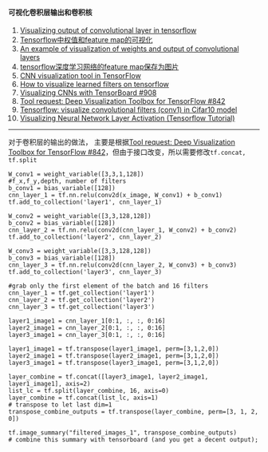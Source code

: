 

#### 可视化卷积层输出和卷积核

1. [Visualizing output of convolutional layer in tensorflow](https://stackoverflow.com/questions/33802336/visualizing-output-of-convolutional-layer-in-tensorflow)
2. [Tensorflow中权值和feature map的可视化](https://blog.csdn.net/u010358677/article/details/70578572)
3. [An example of visualization of weights and output of convolutional layers](https://github.com/grishasergei/conviz)
4. [tensorflow深度学习网络的feature map保存为图片](https://blog.csdn.net/isyiming/article/details/80412578?utm_source=blogxgwz0)
5. [CNN visualization tool in TensorFlow](https://github.com/InFoCusp/tf_cnnvis)
6. [How to visualize learned filters on tensorflow](https://stackoverflow.com/questions/35759220/how-to-visualize-learned-filters-on-tensorflow)
7. [Visualizing CNNs with TensorBoard #908](https://github.com/tensorflow/tensorflow/issues/908)
8. [Tool request: Deep Visualization Toolbox for TensorFlow #842](https://github.com/tensorflow/tensorflow/issues/842)
9. [Tensorflow: visualize convolutional filters (conv1) in Cifar10 model](https://gist.github.com/kukuruza/03731dc494603ceab0c5)
10. [Visualizing Neural Network Layer Activation (Tensorflow Tutorial)](https://medium.com/@awjuliani/visualizing-neural-network-layer-activation-tensorflow-tutorial-d45f8bf7bbc4)

---

对于卷积层的输出的做法， 主要是根据[Tool request: Deep Visualization Toolbox for TensorFlow #842](https://github.com/tensorflow/tensorflow/issues/842)，但由于接口改变，所以需要修改`tf.concat, tf.split`

```
W_conv1 = weight_variable([3,3,1,128])
#f_x,f_y,depth, number of filters
b_conv1 = bias_variable([128])
cnn_layer_1 = tf.nn.relu(conv2d(x_image, W_conv1) + b_conv1)
tf.add_to_collection('layer1', cnn_layer_1)

W_conv2 = weight_variable([3,3,128,128])
b_conv2 = bias_variable([128])
cnn_layer_2 = tf.nn.relu(conv2d(cnn_layer_1, W_conv2) + b_conv2)
tf.add_to_collection('layer2', cnn_layer_2)

W_conv3 = weight_variable([3,3,128,128])
b_conv3 = bias_variable([128])
cnn_layer_3 = tf.nn.relu(conv2d(cnn_layer_2, W_conv3) + b_conv3)
tf.add_to_collection('layer3', cnn_layer_3)

#grab only the first element of the batch and 16 filters
cnn_layer_1 = tf.get_collection('layer1')
cnn_layer_2 = tf.get_collection('layer2')
cnn_layer_3 = tf.get_collection('layer3')

layer1_image1 = cnn_layer_1[0:1, :, :, 0:16]
layer2_image1 = cnn_layer_2[0:1, :, :, 0:16]
layer3_image1 = cnn_layer_3[0:1, :, :, 0:16]

layer1_image1 = tf.transpose(layer1_image1, perm=[3,1,2,0])
layer2_image1 = tf.transpose(layer2_image1, perm=[3,1,2,0])
layer3_image1 = tf.transpose(layer3_image1, perm=[3,1,2,0])

layer_combine = tf.concat([layer3_image1, layer2_image1, layer1_image1], axis=2)
list_lc = tf.split(layer_combine, 16, axis=0)
layer_combine = tf.concat(list_lc, axis=1)
# transpose to let last dim=1
transpose_combine_outputs = tf.transpose(layer_combine, perm=[3, 1, 2, 0])

tf.image_summary("filtered_images_1", transpose_combine_outputs)
# combine this summary with tensorboard (and you get a decent output);
```


